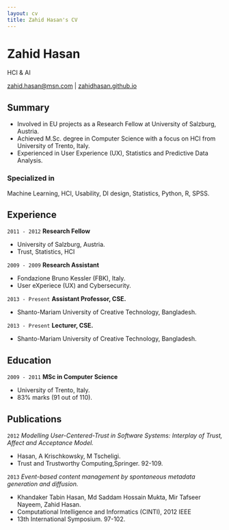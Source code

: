 ```yaml
---
layout: cv
title: Zahid Hasan's CV
---
```

# Zahid Hasan
HCI & AI

<div id="webaddress">
<a href="isaac@applesdofall.org">zahid.hasan@msn.com</a>
| <a href="">zahidhasan.github.io</a>
</div>


## Summary
- Involved in EU projects as a Research Fellow at University of Salzburg, Austria.
- Achieved M.Sc. degree in Computer Science with a focus on HCI from University of Trento, Italy.
- Experienced in User Experience (UX), Statistics and Predictive Data Analysis.



### Specialized in

Machine Learning, HCI, Usability, DI design, Statistics, Python, R, SPSS.



## Experience

`2011 - 2012`
__Research Fellow__
- University of Salzburg, Austria.
- Trust, Statistics, HCI

`2009 - 2009`
__Research Assistant__
- Fondazione Bruno Kessler (FBK), Italy.
- User eXperiece (UX) and Cybersecurity.

`2013 - Present`
__Assistant Professor, CSE.__
- Shanto-Mariam University of Creative Technology, Bangladesh.

`2013 - Present`
__Lecturer, CSE.__
- Shanto-Mariam University of Creative Technology, Bangladesh.




## Education

`2009 - 2011`
__MSc in Computer Science__
- University of Trento, Italy.
- 83% marks (91 out of 110).

<!--
`2003 - 2007`
__BSc in Computer Science and Engineering__
- Stamford University, Bangladesh.
- CGPA: 3.89 (out of 4).

`1998 - 2000`
__Higher Secondary Certificate (HSC)__
- BAF Shaheen College Dhaka, Bangladesh.
- First Division star marks.

`1998 - 2000`
__Secondary School Certificate (SSC)__
- Pabna Zilla School, Pabna, Bangladesh.
- First Division star marks.


-->





## Publications

<!-- A list is also available [online](https://scholar.google.com/citations?user=BRDOsusAAAAJ&hl=en&oi=ao) -->

`2012`
_Modelling User-Centered-Trust in Software Systems: Interplay of Trust, Affect and Acceptance Model._ 
- Hasan, A Krischkowsky, M Tscheligi. 
- Trust and Trustworthy Computing,Springer. 92-109.

`2013`
_Event-based content management by spontaneous metadata generation and diffusion._ 
- Khandaker Tabin Hasan, Md Saddam Hossain Mukta, Mir Tafseer Nayeem, Zahid Hasan. 
- Computational Intelligence and Informatics (CINTI), 2012 IEEE 
- 13th International Symposium. 97-102.



<!-- ### Footer

Last updated: May 2013 -->


